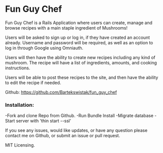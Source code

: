 # Fun Guy Chef

Fun Guy Chef is a Rails Application where users can create, manage and browse recipes with a main staple ingredient of Mushrooms!

Users will be asked to sign up or log in, if they have created an account
already. Username and password will be required, as well as an option to
log in through Google using Omniauth.

Users will then have the ability to create new recipes including any kind
of mushroom. The recipe will have a list of ingredients, amounts, and cooking instructions.

Users will be able to post these recipes to the site, and then have the
ability to edit the recipe if needed.


Github: https://github.com/Bartekswistak/fun_guy_chef

### Installation:

-Fork and clone Repo from Github.
-Run Bundle Install
-Migrate database
-Start server with 'thin start --ssl'

If you see any issues, would like updates, or have any question please contact me on Github, or submit an issue or pull request.

MIT Licensing.
